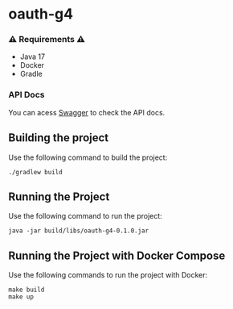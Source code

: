 # oauth-g4

### :warning: Requirements :warning:
* Java 17
* Docker
* Gradle

### API Docs
You can acess [Swagger](http://localhost:8080/swagger-ui/index.html) to check the API docs.

## Building the project
Use the following command to build the project:
```
./gradlew build
```

## Running the Project
Use the following command to run the project:
```
java -jar build/libs/oauth-g4-0.1.0.jar
```

## Running the Project with Docker Compose
Use the following commands to run the project with Docker:
```
make build
make up
```
